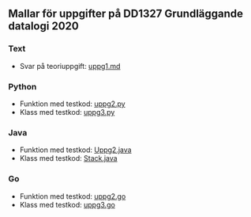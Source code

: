 ## Mallar för uppgifter på DD1327 Grundläggande datalogi 2020

### Text

- Svar på teoriuppgift: [uppg1.md](https://github.com/yourbasic/grudat20/blob/master/ovn0/uppg1.md)

### Python

- Funktion med testkod: [uppg2.py](https://github.com/yourbasic/grudat20/blob/master/ovn0/uppg2.py)
- Klass med testkod: [uppg3.py](https://github.com/yourbasic/grudat20/blob/master/ovn0/uppg3.py)

### Java

- Funktion med testkod: [Uppg2.java](https://github.com/yourbasic/grudat20/blob/master/ovn0/Uppg2.java)
- Klass med testkod: [Stack.java](https://github.com/yourbasic/grudat20/blob/master/ovn0/Stack.java)

### Go

- Funktion med testkod: [uppg2.go](https://github.com/yourbasic/grudat20/blob/master/ovn0/uppg2.go)
- Klass med testkod: [uppg3.go](https://github.com/yourbasic/grudat20/blob/master/ovn0/uppg3.go)
